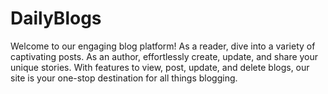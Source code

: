 # DailyBlogs
Welcome to our engaging blog platform! As a reader, dive into a variety of captivating posts. As an author, effortlessly create, update, and share your unique stories. With features to view, post, update, and delete blogs, our site is your one-stop destination for all things blogging.

